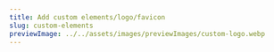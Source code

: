 ```yaml
---
title: Add custom elements/logo/favicon
slug: custom-elements
previewImage: ../../assets/images/previewImages/custom-logo.webp
---
```

